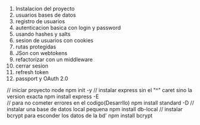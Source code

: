 1. Instalacion del proyecto
2. usuarios bases de datos
3. registro de usuarios
4. autenticacion basica con login y password
5. usando hashes y salts
6. sesion de usuarios con cookies 
7. rutas protegidas
8. JSon con webtokens
9. refactorizar con un middleware
10. cerrar sesion
11. refresh token
12. passport y OAuth 2.0

// iniciar proyecto node
npm init -y
// instalar express sin el "^" caret sino la version exacta
npm install express -E  
// para no cometer errores en el codigo(Desarrllo)
npm install standard -D
// instalar una base de datos local pequena
npm install db-local
// instalar bcrypt para esconder los datos de la bd'
npm install bcrypt

